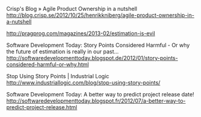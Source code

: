 Crisp's Blog » Agile Product Ownership in a nutshell
http://blog.crisp.se/2012/10/25/henrikkniberg/agile-product-ownership-in-a-nutshell

http://pragprog.com/magazines/2013-02/estimation-is-evil

Software Development Today: Story Points Considered Harmful - Or why the future of estimation is really in our past...
http://softwaredevelopmenttoday.blogspot.de/2012/01/story-points-considered-harmful-or-why.html

Stop Using Story Points | Industrial Logic
http://www.industriallogic.com/blog/stop-using-story-points/

Software Development Today: A better way to predict project release date!
http://softwaredevelopmenttoday.blogspot.fr/2012/07/a-better-way-to-predict-project-release.html
